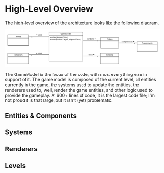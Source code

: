 # High-Level Overview

The high-level overview of the architecture looks like the following diagram.

![High Level Overview](https://github.com/ProfPorkins/Coronavirus-NanoForce/blob/trunk/docs/images/High-Level-Overview.png)

The GameModel is the focus of the code, with most everything else in support of it.  The game model is composed of the current level, all entities currently in the game, the systems used to update the entities, the renderers used to, well, render the game entities, and other logic used to provide the gameplay.  At 600+ lines of code, it is the largest code file; I'm not proud it is that large, but it isn't (yet) problematic.

## Entities & Components

## Systems

## Renderers

## Levels

